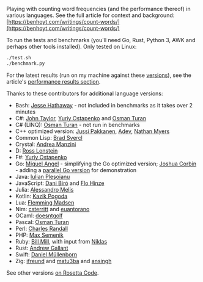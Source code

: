 
Playing with counting word frequencies (and the performance thereof) in various languages. See the full article for context and background: [https://benhoyt.com/writings/count-words/](https://benhoyt.com/writings/count-words/)

To run the tests and benchmarks (you'll need Go, Rust, Python 3, AWK and perhaps other tools installed). Only tested on Linux:

```bash
./test.sh
./benchmark.py
```

For the latest results (run on my machine against these [versions](https://github.com/benhoyt/countwords/blob/master/versions.txt)), see the article's [performance results section](https://benhoyt.com/writings/count-words/#performance-results-and-learnings).

Thanks to these contributors for additional language versions:

* Bash: [Jesse Hathaway](https://github.com/lollipopman) - not included in benchmarks as it takes over 2 minutes
* C#: [John Taylor](https://github.com/jftuga), [Yuriy Ostapenko](https://github.com/uncleyo) and [Osman Turan](https://github.com/osman-turan)
* C# (LINQ): [Osman Turan](https://github.com/osman-turan) - not run in benchmarks
* C++ optimized version: [Jussi Pakkanen](https://github.com/jpakkane), [Adev](https://github.com/adevress), [Nathan Myers](https://github.com/ncm)
* Common Lisp: [Brad Svercl](https://github.com/bradms)
* Crystal: [Andrea Manzini](https://github.com/ilmanzo)
* D: [Ross Lonstein](https://github.com/rlonstein)
* F#: [Yuriy Ostapenko](https://github.com/uncleyo)
* Go: [Miguel Angel](https://github.com/ntrrg) - simplifying the Go optimized version; [Joshua Corbin](https://github.com/jcorbin) - adding a [parallel Go version](https://github.com/benhoyt/countwords/blob/9db2ab6808921e649fc5212c00712e61edf6fa1c/parallel.go) for demonstration
* Java: [Iulian Pleșoianu](https://github.com/bit-twit)
* JavaScript: [Dani Biró](https://github.com/Daninet) and [Flo Hinze](https://github.com/laubsauger)
* Julia: [Alessandro Melis](https://github.com/alemelis)
* Kotlin: [Kazik Pogoda](https://github.com/morisil)
* Lua: [Flemming Madsen](https://github.com/themadsens)
* Nim: [csterritt](https://github.com/csterritt) and [euantorano](https://github.com/euantorano)
* OCaml: [doesntgolf](https://github.com/doesntgolf)
* Pascal: [Osman Turan](https://github.com/osman-turan)
* Perl: [Charles Randall](https://github.com/charles-randall)
* PHP: [Max Semenik](https://github.com/MaxSem)
* Ruby: [Bill Mill](https://github.com/llimllib), with input from [Niklas](https://github.com/nhh)
* Rust: [Andrew Gallant](https://github.com/BurntSushi)
* Swift: [Daniel Müllenborn](https://github.com/damuellen)
* Zig: [ifreund](https://github.com/ifreund) and [matu3ba](https://github.com/matu3ba) and [ansingh](https://github.com/ansingh)

See other versions [on Rosetta Code](https://rosettacode.org/wiki/Word_frequency).

